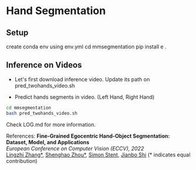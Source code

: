 # Hand Segmentation

## Setup
create conda env using env.yml
cd mmsegmentation
pip install e .

## Inference on Videos

- Let's first download inference video. Update its path on pred_twohands_video.sh

- Predict hands segments in video. (Left Hand, Right Hand)
```bash
cd mmsegmentation
bash pred_twohands_video.sh
```

Check LOG.md for more information.

References:
**Fine-Grained Egocentric Hand-Object Segmentation: Dataset, Model, and Applications**\
*European Conference on Computer Vision (ECCV), 2022*\
[Lingzhi Zhang*](https://owenzlz.github.io/), [Shenghao Zhou*](https://scholar.google.com/citations?user=kWdwbUYAAAAJ&hl=en), [Simon Stent](https://scholar.google.com/citations?user=f3aij5UAAAAJ&hl=en), [Jianbo Shi](https://www.cis.upenn.edu/~jshi/) (* indicates equal contribution)
